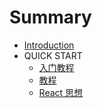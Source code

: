 # Summary

* [Introduction](README.md)
* QUICK START
   * [入门教程](docs/getting-started.md)
   * [教程](docs/tutorial.md)
   * [React 思想](docs/think-in-react.md)

